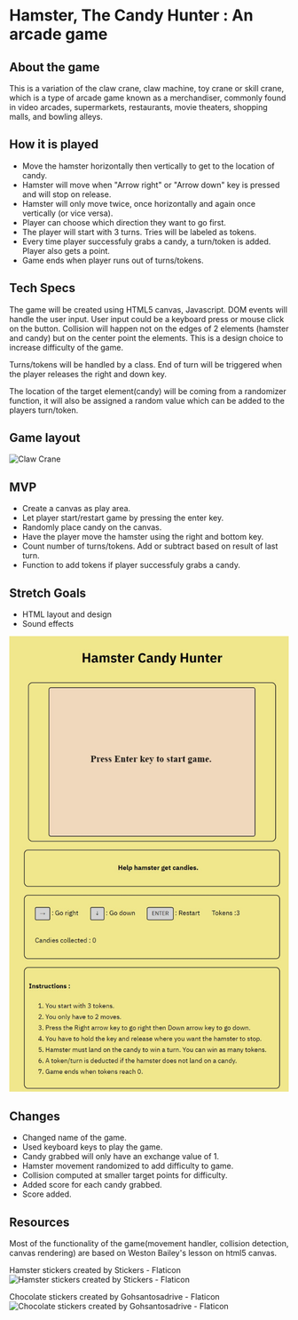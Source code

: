 # Hamster,  The Candy Hunter : An arcade game

## About the game

This is a variation of the claw crane, claw machine, toy crane or skill crane, which is a type of arcade game known as a merchandiser, commonly found in video arcades, supermarkets, restaurants, movie theaters, shopping malls, and bowling alleys.


## How it is played

* Move the hamster horizontally then vertically to get to the location of candy.
* Hamster will move when "Arrow right" or "Arrow down" key is pressed and will stop on release.
* Hamster will only move twice, once horizontally and again once vertically (or vice versa).
* Player can choose which direction they want to go first.
* The player will start with 3 turns. Tries will be labeled as tokens.
* Every time player successfuly grabs a candy, a turn/token is added. Player also gets a point.
* Game ends when player runs out of turns/tokens.

## Tech Specs

The game will be created using HTML5 canvas, Javascript. DOM events will handle the user input. User input could be a keyboard press or mouse click on the button. Collision will happen not on the edges of 2 elements (hamster and candy) but on the center point the elements. This is a design choice to increase difficulty of the game. 

Turns/tokens will be handled by a class. End of turn will be triggered when the player releases the right and down key. 

The location of the target element(candy) will be coming from a randomizer function, it will also be assigned a random value which can be added to the players turn/token. 


## Game layout

![Claw Crane](https://i.imgur.com/nf3txe0.jpg)

## MVP

* Create a canvas as play area.
* Let player start/restart game by pressing the enter key.
* Randomly place candy on the canvas.
* Have the player move the hamster using the right and bottom key.
* Count number of turns/tokens. Add or subtract based on result of last turn.
* Function to add tokens if player successfuly grabs a candy.

## Stretch Goals

* HTML layout and design
* Sound effects


![Claw Crane](images/hamster-hunter.jpg)


## Changes

* Changed name of the game.
* Used keyboard keys to play the game. 
* Candy grabbed will only have an exchange value of 1.
* Hamster movement randomized to add difficulty to game.
* Collision computed at smaller target points for difficulty.
* Added score for each candy grabbed.
* Score added.

## Resources

Most of the functionality of the game(movement handler, collision detection, canvas rendering) are based on Weston Bailey's lesson on html5 canvas.

Hamster stickers created by Stickers - Flaticon
![Hamster stickers created by Stickers - Flaticon](https://www.flaticon.com/free-stickers/hamster) 

Chocolate stickers created by Gohsantosadrive - Flaticon
![Chocolate stickers created by Gohsantosadrive - Flaticon](https://www.flaticon.com/free-icons/chocolate)